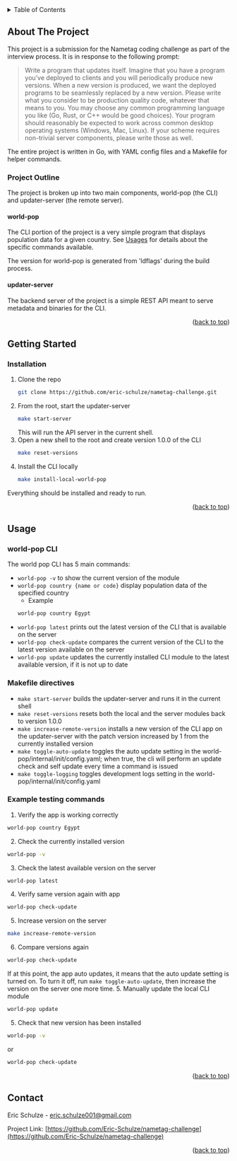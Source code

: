 <!-- TABLE OF CONTENTS -->
<details>
  <summary>Table of Contents</summary>
  <ol>
    <li>
      <a href="#about-the-project">About The Project</a>
      <ul>
        <li><a href="#project-outline">Project Outline</a></li>
      </ul>
    </li>
    <li>
      <a href="#getting-started">Getting Started</a>
      <ul>
        <li><a href="#prerequisites">Prerequisites</a></li>
        <li><a href="#installation">Installation</a></li>
      </ul>
    </li>
    <li><a href="#usage">Usage</a></li>
    <li><a href="#contact">Contact</a></li>
  </ol>
</details>

<!-- ABOUT THE PROJECT -->
## About The Project

This project is a submission for the Nametag coding challenge as part of the interview process. It is in response to the following prompt:
>Write a program that updates itself. Imagine that you have a program you’ve deployed to clients and you will periodically produce new versions. When a new version is produced, we want the deployed programs to be seamlessly replaced by a new version.
Please write what you consider to be production quality code, whatever that means to you. You may choose any common programming language you like (Go, Rust, or C++ would be good choices). Your program should reasonably be expected to work across common desktop operating systems (Windows, Mac, Linux). If your scheme requires non-trivial server components, please write those as well.

The entire project is written in Go, with YAML config files and a Makefile for helper commands.

### Project Outline

The project is broken up into two main components, world-pop (the CLI) and updater-server (the remote server).

#### world-pop

The CLI portion of the project is a very simple program that displays population data for a given country. See [Usages](#usage) for details about the specific commands available.

The version for world-pop is generated from 'ldflags' during the build process.

#### updater-server

The backend server of the project is a simple REST API meant to serve metadata and binaries for the CLI. 

<p align="right">(<a href="#readme-top">back to top</a>)</p>

<!-- GETTING STARTED -->
## Getting Started

### Installation

1. Clone the repo
   ```sh
   git clone https://github.com/eric-schulze/nametag-challenge.git
   ```
2. From the root, start the updater-server
   ```sh
   make start-server
   ```
   This will run the API server in the current shell. 
3. Open a new shell to the root and create version 1.0.0 of the CLI
   ```sh
   make reset-versions
   ```
4. Install the CLI locally
   ```sh
   make install-local-world-pop
   ```

Everything should be installed and ready to run.

<p align="right">(<a href="#readme-top">back to top</a>)</p>

<!-- USAGE EXAMPLES -->
## Usage

### world-pop CLI

The world pop CLI has 5 main commands: 
- `world-pop -v` to show the current version of the module
- `world-pop country {name or code}` display population data of the specified country
  - Example
  ```sh
  world-pop country Egypt
  ```
- `world-pop latest` prints out the latest version of the CLI that is available on the server
- `world-pop check-update` compares the current version of the CLI to the latest version available on the server
- `world-pop update` updates the currently installed CLI module to the latest available version, if it is not up to date

### Makefile directives

- `make start-server` builds the updater-server and runs it in the current shell
- `make reset-versions` resets both the local and the server modules back to version 1.0.0
- `make increase-remote-version` installs a new version of the CLI app on the updater-server with the patch version increased by 1 from the currently installed version
- `make toggle-auto-update` toggles the auto update setting in the world-pop/internal/init/config.yaml; when true, the cli will perform an update check and self update every time a command is issued
- `make toggle-logging` toggles development logs setting in the world-pop/internal/init/config.yaml

### Example testing commands

1. Verify the app is working correctly
  ```sh
  world-pop country Egypt
  ```
2. Check the currently installed version
  ```sh
  world-pop -v
  ```
3. Check the latest available version on the server
  ```sh
  world-pop latest
  ```
4. Verify same version again with app
  ```sh
  world-pop check-update
  ```
5. Increase version on the server
  ```sh
  make increase-remote-version
  ```
6. Compare versions again
  ```sh
  world-pop check-update
  ```
  If at this point, the app auto updates, it means that the auto update setting is turned on. To turn it off, run `make toggle-auto-update`, then increase the version on the server one more time.
5. Manually update the local CLI module
  ```sh
  world-pop update
  ```
5. Check that new version has been installed
  ```sh
  world-pop -v
  ```
  or
  ```sh
  world-pop check-update
  ```

<p align="right">(<a href="#readme-top">back to top</a>)</p>

<!-- CONTACT -->
## Contact

Eric Schulze - eric.schulze001@gmail.com

Project Link: [https://github.com/Eric-Schulze/nametag-challenge](https://github.com/Eric-Schulze/nametag-challenge)

<p align="right">(<a href="#readme-top">back to top</a>)</p>
